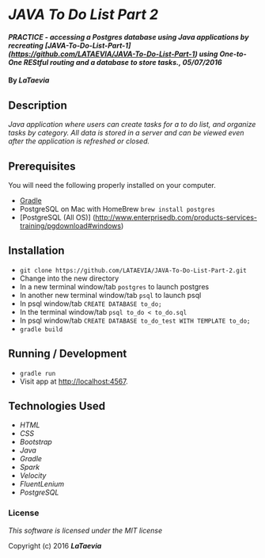# _JAVA To Do List Part 2_

#### _PRACTICE - accessing a Postgres database using Java applications by recreating [JAVA-To-Do-List-Part-1] (https://github.com/LATAEVIA/JAVA-To-Do-List-Part-1) using One-to-One REStful routing and a database to store tasks., 05/07/2016_

#### By _**LaTaevia**_

## Description

_Java application where users can create tasks for a to do list, and organize tasks by category. All data is stored in a server and can be viewed even after the application is refreshed or closed._

## Prerequisites

You will need the following properly installed on your computer.

* [Gradle](https://gradle.org/gradle-download/)
* PostgreSQL on Mac with HomeBrew `brew install postgres` 
* [PostgreSQL (All OS)] (http://www.enterprisedb.com/products-services-training/pgdownload#windows)

## Installation

* `git clone https://github.com/LATAEVIA/JAVA-To-Do-List-Part-2.git`
* Change into the new directory
* In a new terminal window/tab `postgres` to launch postgres
* In another new terminal window/tab `psql` to launch psql
* In psql window/tab `CREATE DATABASE to_do;`
* In the terminal window/tab `psql to_do < to_do.sql`
* In psql window/tab `CREATE DATABASE to_do_test WITH TEMPLATE to_do;`
* `gradle build`

## Running / Development

* `gradle run`
* Visit app at [http://localhost:4567](http://localhost:4567).

## Technologies Used

* _HTML_
* _CSS_
* _Bootstrap_
* _Java_
* _Gradle_
* _Spark_
* _Velocity_
* _FluentLenium_
* _PostgreSQL_

### License

*This software is licensed under the MIT license*

Copyright (c) 2016 **_LaTaevia_**
